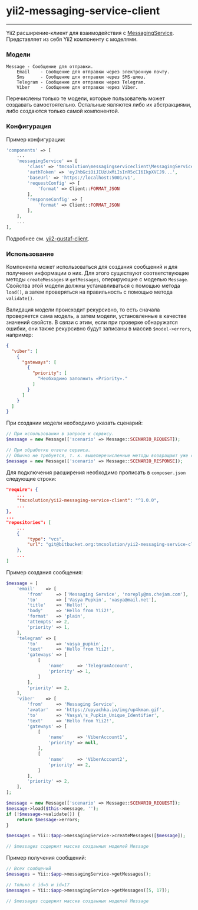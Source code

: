 # yii2-messaging-service-client

------

Yii2 расширение-клиент для взаимодействия с [MessagingService](https://bitbucket.org/tmcsolution/messagingservice). Представляет из себя Yii2 компоненту с моделями.



### Модели

```
Message - Сообщение для отправки.
	Email 	 - Сообщение для отправки через электронную почту.
	Sms 	 - Сообщение для отправки через SMS-шлюз.
	Telegram - Сообщение для отправки через Telegram.
	Viber 	 - Сообщение для отправки через Viber.
```

Перечислены только те модели, которые пользователь может создавать самостоятельно. Остальные являются либо их абстракциями, либо создаются только самой компонентой.



### Конфигурация

Пример конфигурации:

```php
'components' => [
	...
    'messagingService' => [
        'class' => 'tmcsolution\messagingserviceclient\MessagingServiceClient',
        'authToken' => 'eyJhbGciOiJIUzUxMiIsInR5cCI6IkpXVCJ9...',
        'baseUrl' => 'https://localhost:5001/v1',
        'requestConfig' => [
            'format' => Client::FORMAT_JSON
        ],
        'responseConfig' => [
            'format' => Client::FORMAT_JSON
        ],
    ],
    ...
],
```

Подробнее см. [yii2-gustaf-client](https://bitbucket.org/tmcsolution/yii2-gustaf-client/src/master/README.md).



### Использование

Компонента может использоваться для создания сообщений и для получения информации о них. Для этого существуют соответствующие методы `createMessages` и `getMessages`, оперирующие с моделью `Message`. Свойства этой модели должны устанавливаться с помощью метода `load()`, а затем проверяться на правильность с помощью метода `validate()`. 

Валидация модели происходит рекурсивно, то есть сначала проверяется сама модель, а затем модели, установленные в качестве значений свойств. В связи с этим, если при проверке обнаружатся ошибки, они также рекурсивно будут записаны в массив `$model->errors`, например:

```json
{
  "viber": [
    {
      "gateways": [
        {
          "priority": [
            "Необходимо заполнить «Priority»."
          ]
        }
      ]
    }
  ]
}
```

При создании модели необходимо указать сценарий:

```php
// При использовании в запросе к сервису.
$message = new Message(['scenario' => Message::SCENARIO_REQUEST]);

// При обработке ответа сервиса.
// Обычно не требуется, т. к. вышеперечисленные методы возвращают уже созданные модели.
$message = new Message(['scenario' => Message::SCENARIO_RESPONSE]); 
```

Для подключения расширения необходимо прописать в `composer.json` следующие строки:

```json
"require": {
    ...
    "tmcsolution/yii2-messaging-service-client": "^1.0.0",
    ...
},
...
"repositories": [
    ...
    {
        "type": "vcs",
        "url": "git@bitbucket.org:tmcsolution/yii2-messaging-service-client.git"
    },
    ...
]
```



Пример создания сообщения:

```php
$message = [
    'email'    => [
        'from'     => ['Messaging Service', 'noreply@ms.chejam.com'],
        'to'       => ['Vasya Pupkin', 'vasya@mail.net'],
        'title'    => 'Hello!',
        'body'     => 'Hello from Yii2!',
        'format'   => 'plain',
        'attempts' => 2,
        'priority' => 1,
    ],
    'telegram' => [
        'to'       => 'vasya_pupkin',
        'text'     => 'Hello from Yii2!',
        'gateways' => [
            [
                'name'     => 'TelegramAccount',
                'priority' => 1,
            ]
        ],
        'priority' => 2,
    ],
    'viber'    => [
        'from'     => 'Messaging Service',
        'avatar'   => 'https://upyachka.io/img/up4kman.gif',
        'to'       => 'Vasya\'s_Pupkin_Unique_Identifier',
        'text'     => 'Hello from Yii2!',
        'gateways' => [
            [
                'name'     => 'ViberAccount1',
                'priority' => null,
            ],
            [
                'name'     => 'ViberAccount2',
                'priority' => 2,
            ]
        ],
        'priority' => 2,
    ],
];

$message = new Message(['scenario' => Message::SCENARIO_REQUEST]);
$message->load($this->message, '');
if (!$message->validate()) {
    return $message->errors;
}

$messages = Yii::$app->messagingService->createMessages([$message]);

// $messages содержит массив созданных моделей Message
```



Пример получения сообщений:

```php
// Всех сообщений
$messages = Yii::$app->messagingService->getMessages();

// Только с id=5 и id=17
$messages = Yii::$app->messagingService->getMessages([5, 17]);

// $messages содержит массив созданных моделей Message
```

